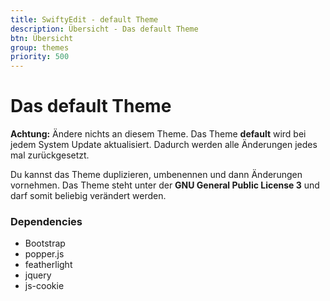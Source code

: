 ```yaml
---
title: SwiftyEdit - default Theme
description: Übersicht - Das default Theme
btn: Übersicht
group: themes
priority: 500
---
```


# Das default Theme

__Achtung:__ Ändere nichts an diesem Theme. Das Theme __default__ wird bei jedem System Update aktualisiert. 
Dadurch werden alle Änderungen jedes mal zurückgesetzt.

Du kannst das Theme duplizieren, umbenennen und dann Änderungen vornehmen. Das Theme steht unter der 
__GNU General Public License 3__ und darf somit beliebig verändert werden.


### Dependencies

* Bootstrap
* popper.js
* featherlight
* jquery
* js-cookie